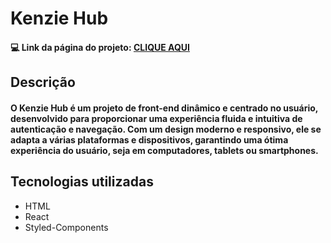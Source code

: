 # Kenzie Hub

#### :computer: Link da página do projeto: [CLIQUE AQUI](https://react-entrega-kenzie-hub-pedro-marcusso09-43n6zhm1f.vercel.app/) 

## **Descrição** 
#### O Kenzie Hub é um projeto de front-end dinâmico e centrado no usuário, desenvolvido para proporcionar uma experiência fluida e intuitiva de autenticação e navegação. Com um design moderno e responsivo, ele se adapta a várias plataformas e dispositivos, garantindo uma ótima experiência do usuário, seja em computadores, tablets ou smartphones. 

## Tecnologias utilizadas
- HTML
- React
- Styled-Components
